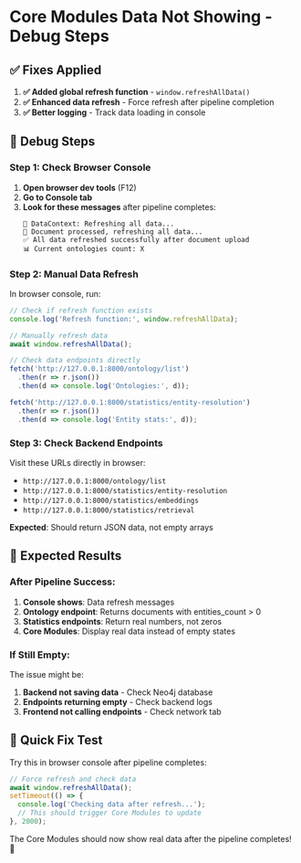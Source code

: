 # Core Modules Data Not Showing - Debug Steps

## ✅ **Fixes Applied**

1. **✅ Added global refresh function** - `window.refreshAllData()`
2. **✅ Enhanced data refresh** - Force refresh after pipeline completion
3. **✅ Better logging** - Track data loading in console

## 🧪 **Debug Steps**

### **Step 1: Check Browser Console**
1. **Open browser dev tools** (F12)
2. **Go to Console tab**
3. **Look for these messages** after pipeline completes:
   ```
   🔄 DataContext: Refreshing all data...
   📄 Document processed, refreshing all data...
   ✅ All data refreshed successfully after document upload
   📊 Current ontologies count: X
   ```

### **Step 2: Manual Data Refresh**
In browser console, run:
```javascript
// Check if refresh function exists
console.log('Refresh function:', window.refreshAllData);

// Manually refresh data
await window.refreshAllData();

// Check data endpoints directly
fetch('http://127.0.0.1:8000/ontology/list')
  .then(r => r.json())
  .then(d => console.log('Ontologies:', d));

fetch('http://127.0.0.1:8000/statistics/entity-resolution')
  .then(r => r.json())
  .then(d => console.log('Entity stats:', d));
```

### **Step 3: Check Backend Endpoints**
Visit these URLs directly in browser:
- `http://127.0.0.1:8000/ontology/list`
- `http://127.0.0.1:8000/statistics/entity-resolution`
- `http://127.0.0.1:8000/statistics/embeddings`
- `http://127.0.0.1:8000/statistics/retrieval`

**Expected**: Should return JSON data, not empty arrays

## 🎯 **Expected Results**

### **After Pipeline Success:**
1. **Console shows**: Data refresh messages
2. **Ontology endpoint**: Returns documents with entities_count > 0
3. **Statistics endpoints**: Return real numbers, not zeros
4. **Core Modules**: Display real data instead of empty states

### **If Still Empty:**
The issue might be:
1. **Backend not saving data** - Check Neo4j database
2. **Endpoints returning empty** - Check backend logs
3. **Frontend not calling endpoints** - Check network tab

## 🔧 **Quick Fix Test**

Try this in browser console after pipeline completes:
```javascript
// Force refresh and check data
await window.refreshAllData();
setTimeout(() => {
  console.log('Checking data after refresh...');
  // This should trigger Core Modules to update
}, 2000);
```

The Core Modules should now show real data after the pipeline completes! 🚀
